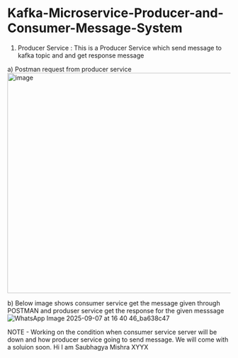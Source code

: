 # Kafka-Microservice-Producer-and-Consumer-Message-System

1) Producer Service :
This is a Producer Service which  send message to kafka topic and and get response message

a) Postman request from producer service 
<img width="1483" height="496" alt="image" src="https://github.com/user-attachments/assets/c3ebff3c-8083-43d4-bf8a-97e2e4dbdd24" />

b) Below image shows consumer service get the message given through POSTMAN and produser service get the response for the given messsage
![WhatsApp Image 2025-09-07 at 16 40 46_ba638c47](https://github.com/user-attachments/assets/207782a3-ac91-4b5f-8d56-b2e0e33df3f8)

NOTE - Working on the condition when consumer service server will be down and how producer service going to send message. We will come with a soluion soon.
Hi I am Saubhagya Mishra XYYX
